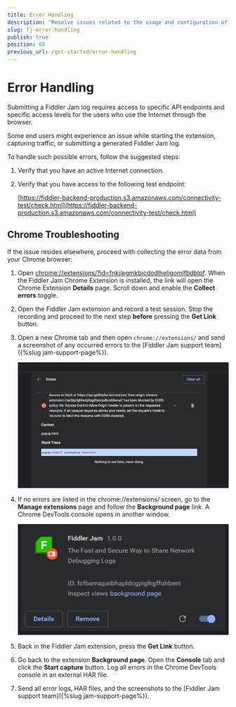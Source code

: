 ```yaml
---
title: Error Handling
description: "Resolve issues related to the usage and configuration of the Fiddler Jam Chrome Extension."
slug: fj-error-handling
publish: true
position: 60
previous_url: /get-started/error-handling
---
```


# Error Handling

Submitting a Fiddler Jam log requires access to specific API endpoints and specific access levels for the users who use the Internet through the browser.

Some end users might experience an issue while starting the extension, capturing traffic, or submitting a generated Fiddler Jam log.

To handle such possible errors, follow the suggested steps:

1. Verify that you have an active Internet connection.

1. Verify that you have access to the following test endpoint:

    [https://fiddler-backend-production.s3.amazonaws.com/connectivity-test/check.html](https://fiddler-backend-production.s3.amazonaws.com/connectivity-test/check.html)


## Chrome Troubleshooting

If the issue resides elsewhere, proceed with collecting the error data from your Chrome browser:

1. Open [chrome://extensions/?id=fnkjlegmkbicdodlheligomlfbdblpf](chrome://extensions/?id=fnkjlegmkbicdodlheligomlfbdblpf). When the Fiddler Jam Chrome Extension is installed, the link will open the Chrome Extension **Details** page. Scroll down and enable the **Collect errors** toggle.

1. Open the Fiddler Jam extension and record a test session. Stop the recording and proceed to the next step **before** pressing the **Get Link** button.

1. Open a new Chrome tab and then open `chrome://extensions/` and send a screenshot of any occurred errors to the [Fiddler Jam support team]({%slug jam-support-page%}).

   ![Fiddler Jam error details](../images/ext/support/fj-extension-error-logs-details.png)

1. If no errors are listed in the chrome://extensions/ screen,  go to the **Manage extensions** page and follow the **Background page** link. A Chrome DevTools console opens in another window.

   ![Fiddler Jam background page](../images/ext/ext-images/extension-background-page.png)

1. Back in the Fiddler Jam extension, press the **Get Link** button.

1. Go back to the extension **Background page**. Open the **Console** tab and click the **Start capture** button. Log all errors in the Chrome DevTools console in an external HAR file.

1. Send all error logs, HAR files, and the screenshots to the [Fiddler Jam support team]({%slug jam-support-page%}).
